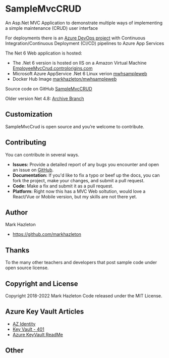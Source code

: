 # SampleMvcCRUD
An Asp.Net MVC Application to demonstrate multiple ways of implementing a simple maintenance (CRUD) user interface

For deployments there is an [Azure DevOps project](https://dev.azure.com/markhazleton/SampleMvcCRUD) with Continuous Integration/Continuous Deployment (CI/CD) pipelines to Azure App Services

The Net 6 Web application is hosted:
- The .Net 6 version is hosted on IIS on a Amazon Virtual Machine [EmployeeMvcCrud.controlorigins.com](https://employeemvccrud.controlorigins.com/)
- Microsoft Azure AppService .Net 6 Linux verion [mwhsampleweb](https://mwhsampleweb.azurewebsites.net/) 
- Docker Hub Image [markhazleton/mwhsampleweb](https://hub.docker.com/r/markhazleton/mwhsampleweb)

Source code on GitHub [SampleMvcCRUD](https://github.com/markhazleton/SampleMvcCRUD)

Older version Net 4.8: [Archive Branch](https://github.com/markhazleton/SampleMvcCRUD/tree/archive/NetFramework)


## Customization

SampleMvcCrud is open source and you’re welcome to contribute.


## Contributing

You can contribute in several ways.
- **Issues:** Provide a detailed report of any bugs you encounter and open an issue on [GitHub](https://github.com/markhazleton/SampleMvcCrud/issues).
- **Documentation:** If you'd like to fix a typo or beef up the docs, you can fork the project, make your changes, and submit a pull request.
- **Code:** Make a fix and submit it as a pull request. 
- **Platform:**  Right now this has a MVC Web soltution, would love a React/Vue or Mobile version, but my skills are not there yet. 

## Author

Mark Hazleton
+ https://github.com/markhazleton

## Thanks
To the many other teachers and developers that post sample code under open source license.

## Copyright and License
Copyright 2018-2022 Mark Hazleton
Code released under the MIT License.

## Azure Key Vault Articles
- [AZ Identity](https://azidentity.azurewebsites.net/) 
- [Key Vault - 401](https://azidentity.azurewebsites.net/post/2019/07/31/key-vault-client-why-am-i-seeing-http-401)
- [Azure KeyVault ReadMe](https://github.com/Azure/azure-sdk-for-net/blob/Azure.Security.KeyVault.Secrets_4.2.0/sdk/keyvault/Azure.Security.KeyVault.Secrets/README.md)

## Other


